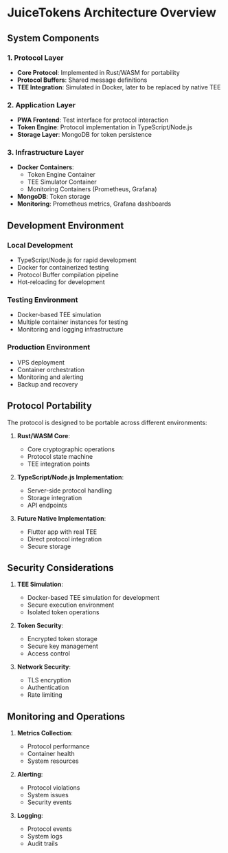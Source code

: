 # JuiceTokens Architecture Overview

## System Components

### 1. Protocol Layer
- **Core Protocol**: Implemented in Rust/WASM for portability
- **Protocol Buffers**: Shared message definitions
- **TEE Integration**: Simulated in Docker, later to be replaced by native TEE

### 2. Application Layer
- **PWA Frontend**: Test interface for protocol interaction
- **Token Engine**: Protocol implementation in TypeScript/Node.js
- **Storage Layer**: MongoDB for token persistence

### 3. Infrastructure Layer
- **Docker Containers**: 
  - Token Engine Container
  - TEE Simulator Container
  - Monitoring Containers (Prometheus, Grafana)
- **MongoDB**: Token storage
- **Monitoring**: Prometheus metrics, Grafana dashboards

## Development Environment

### Local Development
- TypeScript/Node.js for rapid development
- Docker for containerized testing
- Protocol Buffer compilation pipeline
- Hot-reloading for development

### Testing Environment
- Docker-based TEE simulation
- Multiple container instances for testing
- Monitoring and logging infrastructure

### Production Environment
- VPS deployment
- Container orchestration
- Monitoring and alerting
- Backup and recovery

## Protocol Portability

The protocol is designed to be portable across different environments:
1. **Rust/WASM Core**: 
   - Core cryptographic operations
   - Protocol state machine
   - TEE integration points

2. **TypeScript/Node.js Implementation**:
   - Server-side protocol handling
   - Storage integration
   - API endpoints

3. **Future Native Implementation**:
   - Flutter app with real TEE
   - Direct protocol integration
   - Secure storage

## Security Considerations

1. **TEE Simulation**:
   - Docker-based TEE simulation for development
   - Secure execution environment
   - Isolated token operations

2. **Token Security**:
   - Encrypted token storage
   - Secure key management
   - Access control

3. **Network Security**:
   - TLS encryption
   - Authentication
   - Rate limiting

## Monitoring and Operations

1. **Metrics Collection**:
   - Protocol performance
   - Container health
   - System resources

2. **Alerting**:
   - Protocol violations
   - System issues
   - Security events

3. **Logging**:
   - Protocol events
   - System logs
   - Audit trails 